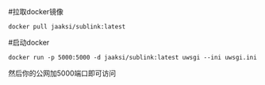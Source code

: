 #拉取docker镜像

```docker pull jaaksi/sublink:latest```

#启动docker

```docker run -p 5000:5000 -d jaaksi/sublink:latest uwsgi --ini uwsgi.ini```

然后你的公网加5000端口即可访问

